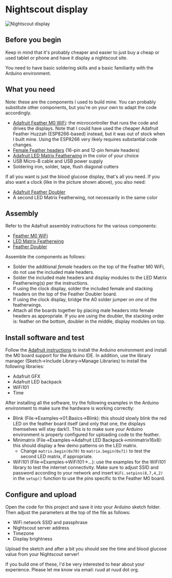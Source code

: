 # Nightscout display

![Nightscout display](nightscout-display.jpg)

## Before you begin

Keep in mind that it's probably cheaper and easier to just buy a cheap or used
tablet or phone and have it display a nightscout site.

You need to have basic soldering skills and a basic familiarity with the
Arduino environment.

## What you need

Note: these are the components I used to build mine. You can probably
substitute other components, but you're on your own to adapt the code
accordingly.

* [Adafruit Feather M0 WiFi](https://www.adafruit.com/products/3010): the
  microcontroller that runs the code and drives the displays. Note that I could
  have used the cheaper Adafruit Feather Huzzah (ESP8266-based) instead, but it
  was out of stock when I built mine. Using the ESP8266 very likely requires
  substantial code changes.
* [Female Feather headers](https://www.adafruit.com/products/2886) (16-pin and
  12-pin female headers)
* [Adafruit LED Matrix Featherwing](https://www.adafruit.com/products/3155) in
  the color of your choice
* USB Micro-B cable and USB power supply
* Soldering iron, solder, tape, flush diagonal cutters

If all you want is just the blood glucose display, that's all you need. If you
also want a clock (like in the picture shown above), you also need:

* [Adafruit Feather Doubler](https://www.adafruit.com/products/2890)
* A second LED Matrix Featherwing, not necessarily in the same color

## Assembly

Refer to the Adafruit assembly instructions for the various components:

* [Feather M0 WiFi](https://learn.adafruit.com/adafruit-feather-m0-wifi-atwinc1500/assembly)
* [LED Matrix Featherwing](https://learn.adafruit.com/adafruit-8x16-led-matrix-featherwing/assembly)
* [Feather Doubler](https://learn.adafruit.com/featherwing-proto-and-doubler/assembly)

Assemble the components as follows:

* Solder the additional *female* headers on the top of the Feather M0 WiFi, do not use the included male headers.
* Solder the included male headers and display modules to the LED Matrix Featherwing(s) per the instructions.
* If using the clock display, solder the included female and stacking headers on the top of the Feather Doubler board.
* If using the clock display, bridge the A0 solder jumper on *one* of the featherwings.
* Attach all the boards together by placing male headers into female headers as
  appropriate. If you are using the doubler, the stacking order is: feather on
  the bottom, doubler in the middle, display modules on top.

## Install software and test

Follow the [Adafruit
instructions](https://learn.adafruit.com/adafruit-feather-m0-wifi-atwinc1500/setup)
to install the Arduino environment and install the M0 board support for the
Arduino IDE. In addition, use the library manager (Sketch→Include
Library→Manage Libraries) to install the following libraries:

* Adafruit GFX
* Adafruit LED backpack
* WiFi101
* Time

After installing all the software, try the following examples in the Arduino
environment to make sure the hardware is working correctly:

* Blink (File→Examples→01.Basics→Blink): this should slowly blink the red LED
  on the feather board itself (and only that one, the displays themselves will
  stay dark!). This is to make sure your Arduino environment is properly
  configured for uploading code to the feather.
* Minimatrix (File→Examples→Adafruit LED Backpack→minimatrix16x8): this should
  display a few demo patterns on the LED matrix.
  * Change `matrix.begin(0x70)` to `matrix.begin(0x71)` to test the second LED
    matrix, if appropriate.
* WiFi101 (File→Examples→WiFi101→...): use the examples for the WiFi101 library
  to test the internet connectivity. Make sure to adjust SSID and password
  according to your network and insert `WiFi.setpins(8,7,4,2)` in the `setup()`
  function to use the pins specific to the Feather M0 board.

## Configure and upload

Open the code for this project and save it into your Arduino sketch folder.
Then adjust the parameters at the top of the file as follows:

* WiFi network SSID and passphrase
* Nightscout server address
* Timezone
* Display brightness

Upload the sketch and after a bit you should see the time and blood glucose
value from your Nightscout server!

If you build one of these, I'd be very interested to hear about your
experience. Please let me know via email: ruud at ruud dot org.
